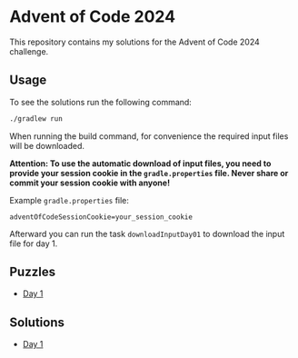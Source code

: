 # Advent of Code 2024
This repository contains my solutions for the Advent of Code 2024 challenge.

## Usage
To see the solutions run the following command:
```bash
./gradlew run
```

When running the build command, for convenience the required input files will be downloaded.

**Attention: To use the automatic download of input files, you need to provide your session cookie in the `gradle.properties` file. Never share or commit your session cookie with anyone!**

Example `gradle.properties` file:
```properties
adventOfCodeSessionCookie=your_session_cookie
```
Afterward you can run the task `downloadInputDay01` to download the input file for day 1.

## Puzzles
* [Day 1](https://adventofcode.com/2024/day/1)

## Solutions
* [Day 1](src/main/kotlin/com/bergersandro/aoc/Day1.kt)